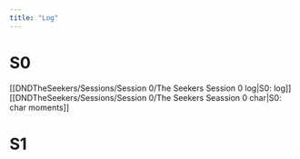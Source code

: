 ```yaml
---
title: "Log"
---
```


# S0
[[DNDTheSeekers/Sessions/Session 0/The Seekers Session 0 log|S0: log]]
[[DNDTheSeekers/Sessions/Session 0/The Seekers Seassion 0 char|S0: char moments]]

# S1
